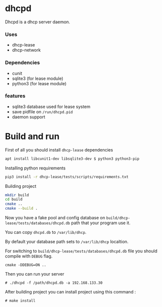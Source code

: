 # dhcpd
 Dhcpd is a dhcp server daemon.

### Uses
 - dhcp-lease
 - dhcp-network

### Dependencies
 - cunit
 - sqlite3 (for lease module)
 - python3 (for lease module)

### features
 - sqlite3 database used for lease system
 - save pidfile on `/run/dhcpd.pid`
 - daemon support

# Build and run

First of all you should install `dhcp-lease` dependencies

```bash
apt install libcunit1-dev libsqlite3-dev $ python3 python3-pip
```

Installing python requirements

```bash
pip3 install -r dhcp-lease/tests/scripts/requirements.txt
```

Building project

```bash
mkdir build
cd build
cmake ..
cmake --build .
```

Now you have a fake pool and config database on `build/dhcp-lease/tests/databases/dhcpd.db`
path that your program use it.

You can copy `dhcpd.db` to `/var/lib/dhcp`.

By default your database path sets to `/var/lib/dhcp` localtion.

For switching to `build/dhcp-lease/tests/databases/dhcpd.db` file you should compile with `DEBUG` flag.

```
cmake -DDEBUG=ON ..
```

Then you can run your server

```
# ./dhcpd -f /path/dhcpd.db -a 192.168.133.30
```

After building project you can install project using this command :

```
# make install
```
